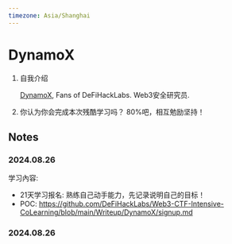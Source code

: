 ```yaml
---
timezone: Asia/Shanghai
---
```


# DynamoX

1. 自我介绍
   
   [DynamoX](https://github.com/dynamohuang), Fans of DeFiHackLabs. Web3安全研究员.
2. 你认为你会完成本次残酷学习吗？
   80%吧，相互勉励坚持！

## Notes

<!-- Content_START -->

### 2024.08.26 

学习內容: 
- 21天学习报名: 熟练自己动手能力，先记录说明自己的目标！
- POC: https://github.com/DeFiHackLabs/Web3-CTF-Intensive-CoLearning/blob/main/Writeup/DynamoX/signup.md

### 2024.08.26

<!-- Content_END -->
